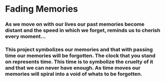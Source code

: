 <h1>Fading Memories</h1>
<h3>As we move on with our lives our past memories become distant and the speed in which we forget, reminds us to cherish every moment...<h3>
<p>This project symbolizes our memories and that with passing time our memories will be forgotten. The clock that you stand on represents time. This time is to symbolize
the cruelty of it and that we can never have enough. As time moves our memories will spiral into a void of whats to be forgotten.</p>
